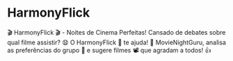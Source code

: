 # HarmonyFlick
:clapper: HarmonyFlick :clapper: - Noites de Cinema Perfeitas!  Cansado de debates sobre qual filme assistir? :anguished: O HarmonyFlick :robot:  te ajuda!  :brain: MovieNightGuru,  analisa as preferências do grupo  :busts_in_silhouette: e sugere filmes :film_projector: que agradam a todos! :thumbsup: 
